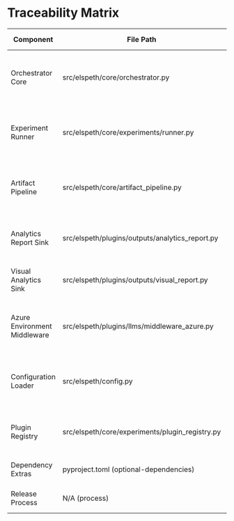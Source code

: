 # Traceability Matrix

| Component | File Path | Documentation Reference | Last Verified |
|-----------|-----------|------------------------|---------------|
| Orchestrator Core | src/elspeth/core/orchestrator.py | docs/architecture/architecture-overview.md (Update 2025-10-12: Orchestrator Core), docs/architecture/component-diagram.md (Update 2025-10-12: Orchestrator Core) | 2025-10-12 |
| Experiment Runner | src/elspeth/core/experiments/runner.py | docs/architecture/data-flow-diagrams.md (Update 2025-10-12: Runner Pipeline), docs/migration-guide.md (Added 2025-10-12 – Concurrency & Early-stop Parity Checklist) | 2025-10-12 |
| Artifact Pipeline | src/elspeth/core/artifact_pipeline.py | docs/architecture/security-controls.md (Update 2025-10-12: Artifact Clearance), docs/architecture/component-diagram.md (Update 2025-10-12: Artifact Pipeline) | 2025-10-12 |
| Analytics Report Sink | src/elspeth/plugins/outputs/analytics_report.py | docs/architecture/architecture-overview.md (Update 2025-10-12: Early Stop and Baseline Analytics), docs/reporting-and-suite-management.md (Section 2) | 2025-10-12 |
| Visual Analytics Sink | src/elspeth/plugins/outputs/visual_report.py | docs/architecture/security-controls.md (Update 2025-10-12: Output Sanitisation), docs/examples/colour-animals.md | 2025-10-12 |
| Azure Environment Middleware | src/elspeth/plugins/llms/middleware_azure.py | docs/architecture/audit-logging.md (Update 2025-10-12: Azure Telemetry), docs/architecture/security-controls.md (Update 2025-10-12: Middleware Safeguards) | 2025-10-12 |
| Configuration Loader | src/elspeth/config.py | docs/architecture/configuration-security.md (Update 2025-10-12: Loader Safeguards), docs/architecture/architecture-overview.md (Configuration Loader bullet) | 2025-10-12 |
| Plugin Registry | src/elspeth/core/experiments/plugin_registry.py | docs/architecture/plugin-security-model.md (Update 2025-10-12: Registry Enforcement), docs/architecture/component-diagram.md (Plugin registries section) | 2025-10-12 |
| Dependency Extras | pyproject.toml (optional-dependencies) | docs/architecture/dependency-analysis.md (Optional Extras), README.md (Optional extras list) | 2025-10-12 |
| Release Process | N/A (process) | docs/release-checklist.md, docs/DOCUMENTATION_AUDIT_2025-10-12.md | 2025-10-12 |

